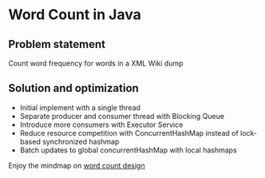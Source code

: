 # Word Count in Java

## Problem statement
Count word frequency for words in a XML Wiki dump

## Solution and optimization
* Initial implement with a single thread
* Separate producer and consumer thread with Blocking Queue
* Introduce more consumers with Executor Service
* Reduce resource competition with ConcurrentHashMap instead of lock-based synchronized hashmap
* Batch updates to global concurrentHashMap with local hashmaps

Enjoy the mindmap on [word count design](https://www.mindmeister.com/739648447)
